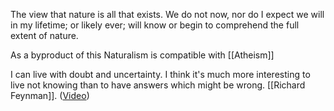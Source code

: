 The view that nature is all that exists. We do not now, nor do I expect we will in my lifetime; or likely ever; will know or begin to comprehend the full extent of nature.

As a byproduct of this Naturalism is compatible with [[Atheism]]

I can live with doubt and uncertainty. I think it's much more interesting to live not knowing than to have answers which might be wrong. [[Richard Feynman]]. ([Video](https://www.youtube.com/watch?v=E1RqTP5Unr4))
